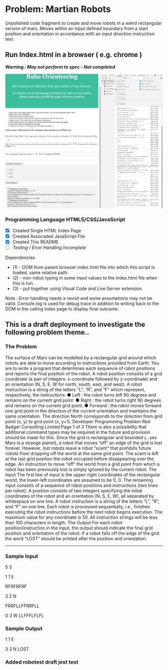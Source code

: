 #  Problem: Martian Robots



Unpolished code fragment to create and move robots in a wierd rectangular version of mars.
Moves within an input defined boundary from a start position and orientation in accordance with
an input direction instruction text. 

## Run Index.html in a browser ( e.g. chrome ) 


***Warning : May not perform to spec - Not completed***


![Screenshot Image](https://github.com/spriceware/robotsonmars/blob/master/roboOrienteeringScreenshot.PNG?raw=true)


### Programming Language HTML5/CSS/JavaScript

- [x] Created Single HTML Index Page
- [x] Created Associated JavaScript File
- [x] Created This README
- [ ] *Testing / Error Handling Incomplete* 

Dependencies 
- (1) - DOM from parent browser index.html file into which this script is loaded, same relative path.
- (2) - non-robot typing in some input values to the index.html file when this is run.
- (3) - put together using Visual Code and Live Server extension.

Note : Error handling needs a revisit and some assumptions may not be valid. 
Console.log is used for debug trace in addition to writing back 
to the DOM in the calling index page to display final outcome.


## This is a draft deployment to investigate the following problem theme..


### The Problem
The surface of Mars can be modelled by a rectangular grid around which robots are able to
move according to instructions provided from Earth. You are to write a program that
determines each sequence of robot positions and reports the final position of the robot.
A robot position consists of a grid coordinate (a pair of integers: x-coordinate followed by
y-coordinate) and an orientation (N, S, E, W for north, south, east, and west).
A robot instruction is a string of the letters “L”, “R”, and “F” which represent, respectively, the
instructions:
● Left : the robot turns left 90 degrees and remains on the current grid point.
● Right : the robot turns right 90 degrees and remains on the current grid point.
● Forward : the robot moves forward one grid point in the direction of the current
orientation and maintains the same orientation.
The direction North corresponds to the direction from grid point (x, y) to grid point (x, y+1).
Developer Programming Problem
Red Badger Consulting Limited
Page 1 of 3
There is also a possibility that additional command types may be required in the future and
provision should be made for this.
Since the grid is rectangular and bounded (…yes Mars is a strange planet), a robot that
moves “off” an edge of the grid is lost forever. However, lost robots leave a robot “scent” that
prohibits future robots from dropping off the world at the same grid point. The scent is left at
the last grid position the robot occupied before disappearing over the edge. An instruction to
move “off” the world from a grid point from which a robot has been previously lost is simply
ignored by the current robot.
The Input
The first line of input is the upper-right coordinates of the rectangular world, the lower-left
coordinates are assumed to be 0, 0.
The remaining input consists of a sequence of robot positions and instructions (two lines per
robot). A position consists of two integers specifying the initial coordinates of the robot and
an orientation (N, S, E, W), all separated by whitespace on one line. A robot instruction is a
string of the letters “L”, “R”, and “F” on one line.
Each robot is processed sequentially, i.e., finishes executing the robot instructions before the
next robot begins execution.
The maximum value for any coordinate is 50.
All instruction strings will be less than 100 characters in length.
The Output
For each robot position/instruction in the input, the output should indicate the final grid
position and orientation of the robot. If a robot falls off the edge of the grid the word “LOST”
should be printed after the position and orientation.

---
### Sample Input
5 3

1 1 E

RFRFRFRF

3 2 N

FRRFLLFFRRFLL

0 3 W
LLFFFLFLFL

### Sample Output
1 1 E

3 3 N LOST

### Added robotest draft jest test